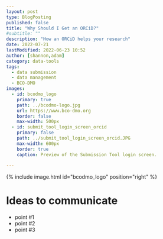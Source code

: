 ```yaml
---
layout: post
type: BlogPosting
published: false
title: "Why Should I Get an ORCiD?"
#subtitle: ""
description: "How an ORCiD helps your research"
date: 2022-07-21
lastModified: 2022-06-23 10:52
author: [shannon,adam]
category: data-tools
tags: 
  - data submission
  - data management
  - BCO-DMO
images:
  - id: bcodmo_logo
    primary: true
    path: ../bcodmo-logo.jpg
    url: https://www.bco-dmo.org
    border: false
    max-width: 500px
  - id: submit_tool_login_screen_orcid
    primary: false
    path: ../submit_tool_login_screen_orcid.JPG
    max-width: 600px
    border: true
    caption: Preview of the Submission Tool login screen.
 
---
```

{% include image.html id="bcodmo_logo" position="right" %}

# Ideas to communicate

* point #1
* point #2
* point #3
